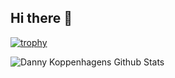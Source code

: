 ## Hi there 👋
[![trophy](https://github-profile-trophy.vercel.app/?username=TQtong)](https://github.com/ryo-ma/github-profile-trophy)

<img src="https://github-readme-stats.vercel.app/api?username=d-koppenhagen&show_icons=true" alt="Danny Koppenhagens Github Stats"></img>
<!--
**TQtong/TQtong** is a ✨ _special_ ✨ repository because its `README.md` (this file) appears on your GitHub profile.

Here are some ideas to get you started:

- 🔭 I’m currently working on ...
- 🌱 I’m currently learning ...
- 👯 I’m looking to collaborate on ...
- 🤔 I’m looking for help with ...
- 💬 Ask me about ...
- 📫 How to reach me: ...
- 😄 Pronouns: ...
- ⚡ Fun fact: ...
-->
